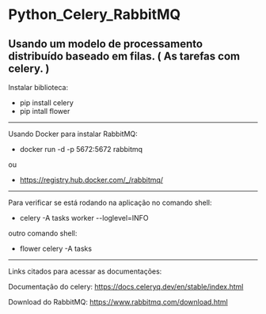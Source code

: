 # Python_Celery_RabbitMQ

## Usando um modelo de processamento distribuído baseado em filas. ( As tarefas com celery. )

Instalar biblioteca:

- pip install celery
- pip intall flower

---------------------------------------------------------
Usando Docker para instalar RabbitMQ: 

- docker run -d -p 5672:5672 rabbitmq 

ou

- https://registry.hub.docker.com/_/rabbitmq/

---------------------------------------------------------

Para verificar se está rodando na aplicação no comando shell:

- celery -A tasks worker --loglevel=INFO

outro comando shell:

- flower celery -A tasks


---------------------------------------------------------
Links citados para acessar as documentações:

Documentação do celery: https://docs.celeryq.dev/en/stable/index.html

Download do RabbitMQ: https://www.rabbitmq.com/download.html

